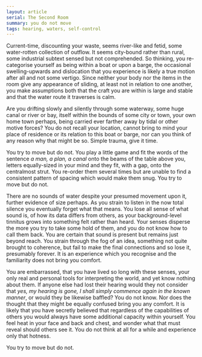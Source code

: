 ```yaml
---
layout: article
serial: The Second Room
summary: you do not move
tags: hearing, waters, self-control
---
```


Current-time, discounting your waste, seems river-like and fetid, some water-rotten collection of outflow.  It seems city-bound rather than rural, some industrial subtext sensed but not comprehended. So thinking, you re-categorise yourself as being within a boat or upon a barge, the occasional swelling-upwards and dislocation that you experience is likely a true motion after all and not some vertigo.  Since neither your body nor the items in the room give any appearance of sliding, at least not in relation to one another, you make assumptions both that the craft you are within is large and stable and that the water route it traverses is calm. 

Are you drifting slowly and silently through some waterway, some huge canal or river or bay, itself within the bounds of some city or town, your own home town perhaps, being carried ever farther away by tidal or other motive forces? You do not recall your location, cannot bring to mind your place of residence or its relation to this boat or barge, nor can you think of any reason why that might be so. Simple trauma, give it time. 

You try to move but do not. You play a little game and fit the words of the sentence _a man, a plan, a canal_ onto the beams of the table above you, letters equally-sized in your mind and they fit, with a gap, onto the centralmost strut.  You re-order them several times but are unable to find a consistent pattern of spacing which would make them snug. You try to move but do not. 

There are no sounds of water despite your presumed movement upon it, further evidence of size perhaps. As you strain to listen in the now total silence you eventually forget what that means. You lose all sense of what sound is, of how its data differs from others, as your background-level tinnitus grows into something felt rather than heard. Your senses disperse the more you try to take some hold of them, and you do not know how to call them back. You are certain that sound is present but remains just beyond reach. You strain through the fog of an idea, something not quite brought to coherence, but fail to make the final connections and so lose it, presumably forever. It is an experience which you recognise and the familiarity does not bring you comfort.

You are embarrassed, that you have lived so long with these senses, your only real and personal tools for interpreting the world, and yet know nothing about them. If anyone else had lost their hearing would they not consider that _yes, my hearing is gone, I shall simply commence again in the known manner_, or would they be likewise baffled? You do not know. Nor does the thought that they might be equally confused bring you any comfort.  It is likely that you have secretly believed that regardless of the capabilities of others you would always have some additional capacity within yourself. You feel heat in your face and back and chest, and wonder what that must reveal should others see it. You do not think at all for a while and experience only that hotness. 

You try to move but do not.
